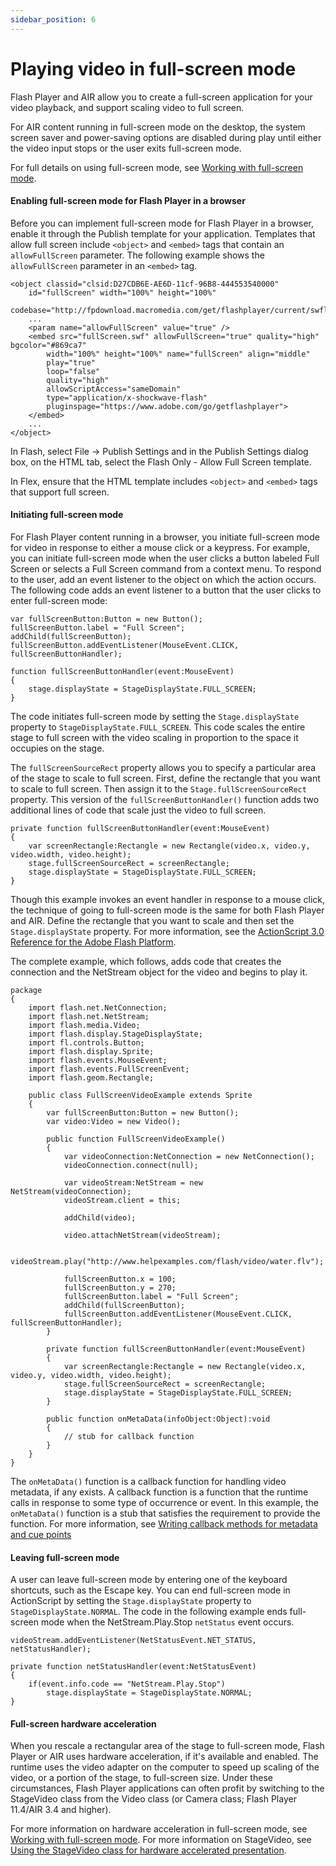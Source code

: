 ```yaml
---
sidebar_position: 6
---
```


# Playing video in full-screen mode

Flash Player and AIR allow you to create a full-screen application for your
video playback, and support scaling video to full screen.

For AIR content running in full-screen mode on the desktop, the system screen
saver and power-saving options are disabled during play until either the video
input stops or the user exits full-screen mode.

For full details on using full-screen mode, see
[Working with full-screen mode](../../display/display-programming/working-with-display-objects/setting-stage-properties.md#working-with-full-screen-mode).

#### Enabling full-screen mode for Flash Player in a browser

Before you can implement full-screen mode for Flash Player in a browser, enable
it through the Publish template for your application. Templates that allow full
screen include `<object>` and `<embed>` tags that contain an `allowFullScreen`
parameter. The following example shows the `allowFullScreen` parameter in an
`<embed>` tag.

```
<object classid="clsid:D27CDB6E-AE6D-11cf-96B8-444553540000"
	id="fullScreen" width="100%" height="100%"
	codebase="http://fpdownload.macromedia.com/get/flashplayer/current/swflash.cab">
	...
	<param name="allowFullScreen" value="true" />
	<embed src="fullScreen.swf" allowFullScreen="true" quality="high" bgcolor="#869ca7"
		width="100%" height="100%" name="fullScreen" align="middle"
		play="true"
		loop="false"
		quality="high"
		allowScriptAccess="sameDomain"
		type="application/x-shockwave-flash"
		pluginspage="https://www.adobe.com/go/getflashplayer">
	</embed>
	...
</object>
```

In Flash, select File -\> Publish Settings and in the Publish Settings dialog
box, on the HTML tab, select the Flash Only - Allow Full Screen template.

In Flex, ensure that the HTML template includes `<object>` and `<embed>` tags
that support full screen.

#### Initiating full-screen mode

For Flash Player content running in a browser, you initiate full-screen mode for
video in response to either a mouse click or a keypress. For example, you can
initiate full-screen mode when the user clicks a button labeled Full Screen or
selects a Full Screen command from a context menu. To respond to the user, add
an event listener to the object on which the action occurs. The following code
adds an event listener to a button that the user clicks to enter full-screen
mode:

```
var fullScreenButton:Button = new Button();
fullScreenButton.label = "Full Screen";
addChild(fullScreenButton);
fullScreenButton.addEventListener(MouseEvent.CLICK, fullScreenButtonHandler);

function fullScreenButtonHandler(event:MouseEvent)
{
	stage.displayState = StageDisplayState.FULL_SCREEN;
}
```

The code initiates full-screen mode by setting the `Stage.displayState` property
to `StageDisplayState.FULL_SCREEN`. This code scales the entire stage to full
screen with the video scaling in proportion to the space it occupies on the
stage.

The `fullScreenSourceRect` property allows you to specify a particular area of
the stage to scale to full screen. First, define the rectangle that you want to
scale to full screen. Then assign it to the `Stage.fullScreenSourceRect`
property. This version of the `fullScreenButtonHandler()` function adds two
additional lines of code that scale just the video to full screen.

```
private function fullScreenButtonHandler(event:MouseEvent)
{
	var screenRectangle:Rectangle = new Rectangle(video.x, video.y, video.width, video.height);
	stage.fullScreenSourceRect = screenRectangle;
	stage.displayState = StageDisplayState.FULL_SCREEN;
}
```

Though this example invokes an event handler in response to a mouse click, the
technique of going to full-screen mode is the same for both Flash Player and
AIR. Define the rectangle that you want to scale and then set the
`Stage.displayState` property. For more information, see the
[ActionScript 3.0 Reference for the Adobe Flash Platform](https://airsdk.dev/reference/actionscript/3.0/index.html).

The complete example, which follows, adds code that creates the connection and
the NetStream object for the video and begins to play it.

```
package
{
	import flash.net.NetConnection;
	import flash.net.NetStream;
	import flash.media.Video;
	import flash.display.StageDisplayState;
	import fl.controls.Button;
	import flash.display.Sprite;
	import flash.events.MouseEvent;
	import flash.events.FullScreenEvent;
	import flash.geom.Rectangle;

	public class FullScreenVideoExample extends Sprite
	{
		var fullScreenButton:Button = new Button();
		var video:Video = new Video();

		public function FullScreenVideoExample()
		{
			var videoConnection:NetConnection = new NetConnection();
			videoConnection.connect(null);

			var videoStream:NetStream = new NetStream(videoConnection);
			videoStream.client = this;

			addChild(video);

			video.attachNetStream(videoStream);

			videoStream.play("http://www.helpexamples.com/flash/video/water.flv");

			fullScreenButton.x = 100;
			fullScreenButton.y = 270;
			fullScreenButton.label = "Full Screen";
			addChild(fullScreenButton);
			fullScreenButton.addEventListener(MouseEvent.CLICK, fullScreenButtonHandler);
		}

		private function fullScreenButtonHandler(event:MouseEvent)
		{
			var screenRectangle:Rectangle = new Rectangle(video.x, video.y, video.width, video.height);
			stage.fullScreenSourceRect = screenRectangle;
			stage.displayState = StageDisplayState.FULL_SCREEN;
		}

		public function onMetaData(infoObject:Object):void
		{
			// stub for callback function
		}
	}
}
```

The `onMetaData()` function is a callback function for handling video metadata,
if any exists. A callback function is a function that the runtime calls in
response to some type of occurrence or event. In this example, the
`onMetaData()` function is a stub that satisfies the requirement to provide the
function. For more information, see
[Writing callback methods for metadata and cue points](./writing-callback-methods-for-metadata-and-cue-points.md)

#### Leaving full-screen mode

A user can leave full-screen mode by entering one of the keyboard shortcuts,
such as the Escape key. You can end full-screen mode in ActionScript by setting
the `Stage.displayState` property to `StageDisplayState.NORMAL`. The code in the
following example ends full-screen mode when the NetStream.Play.Stop `netStatus`
event occurs.

```
videoStream.addEventListener(NetStatusEvent.NET_STATUS, netStatusHandler);

private function netStatusHandler(event:NetStatusEvent)
{
	if(event.info.code == "NetStream.Play.Stop")
		stage.displayState = StageDisplayState.NORMAL;
}
```

#### Full-screen hardware acceleration

When you rescale a rectangular area of the stage to full-screen mode, Flash
Player or AIR uses hardware acceleration, if it's available and enabled. The
runtime uses the video adapter on the computer to speed up scaling of the video,
or a portion of the stage, to full-screen size. Under these circumstances, Flash
Player applications can often profit by switching to the StageVideo class from
the Video class (or Camera class; Flash Player 11.4/AIR 3.4 and higher).

For more information on hardware acceleration in full-screen mode, see
[Working with full-screen mode](../../display/display-programming/working-with-display-objects/setting-stage-properties.md#working-with-full-screen-mode).
For more information on StageVideo, see
[Using the StageVideo class for hardware accelerated presentation](./using-the-stagevideo-class.md).
